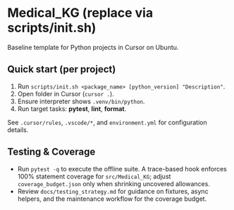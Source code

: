 # Medical_KG (replace via scripts/init.sh)

Baseline template for Python projects in Cursor on Ubuntu.

## Quick start (per project)
1. Run `scripts/init.sh <package_name> [python_version] "Description"`.
2. Open folder in Cursor (`cursor .`).
3. Ensure interpreter shows `.venv/bin/python`.
4. Run target tasks: **pytest**, **lint**, **format**.

See `.cursor/rules`, `.vscode/*`, and `environment.yml` for configuration details.

## Testing & Coverage

- Run `pytest -q` to execute the offline suite. A trace-based hook enforces 100%
  statement coverage for `src/Medical_KG`; adjust `coverage_budget.json` only
  when shrinking uncovered allowances.
- Review `docs/testing_strategy.md` for guidance on fixtures, async helpers, and
  the maintenance workflow for the coverage budget.

